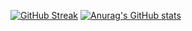[![GitHub Streak](https://github-readme-streak-stats.herokuapp.com/?user=coldman-47&theme=gotham)](https://git.io/streak-stats)
[![Anurag's GitHub stats](https://github-readme-stats.vercel.app/api?username=coldman-47)](https://github.com/anuraghazra/github-readme-stats)
